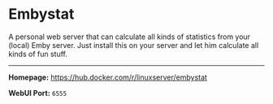 # Embystat

A personal web server that can calculate all kinds of statistics from your (local) Emby server. Just install this on your server and let him calculate all kinds of fun stuff.

---

**Homepage:** https://hub.docker.com/r/linuxserver/embystat

**WebUI Port:** `6555`
